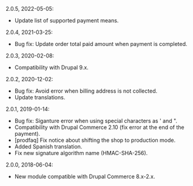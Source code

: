 2.0.5, 2022-05-05:
- Update list of supported payment means.

2.0.4, 2021-03-25:
- Bug fix: Update order total paid amount when payment is completed.

2.0.3, 2020-02-08:
- Compatibility with Drupal 9.x.

2.0.2, 2020-12-02:
- Bug fix: Avoid error when billing address is not collected.
- Update translations.

2.0.1, 2019-01-14:
- Bug fix: Siganture error when using special characters as ' and ".
- Compatibility with Drupal Commerce 2.10 (fix error at the end of the payment).
- [prodfaq] Fix notice about shifting the shop to production mode.
- Added Spanish translation.
- Fix new signature algorithm name (HMAC-SHA-256).

2.0.0, 2018-06-04:
- New module compatible with Drupal Commerce 8.x-2.x.
